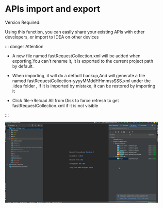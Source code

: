 # APIs import and export

Version Required: <Badge text="2022.1.4" />

Using this function, you can easily share your existing APIs with other developers, or import to IDEA on other devices

::: danger Attention

- A new file named fastRequestCollection.xml will be added when exporting,You can't rename it, it is exported to the current project path by default.

- When importing, it will do a default backup,And will generate a file named fastRequestCollection-yyyyMMddHHmmssSSS.xml under the .idea folder ,
  If it is imported by mistake, it can be restored by importing it

- Click file->Reload All from Disk to force refresh to get fastRequestCollection.xml if it is not visible

:::

![exportImportApis](/img/exportImportApis.gif)
